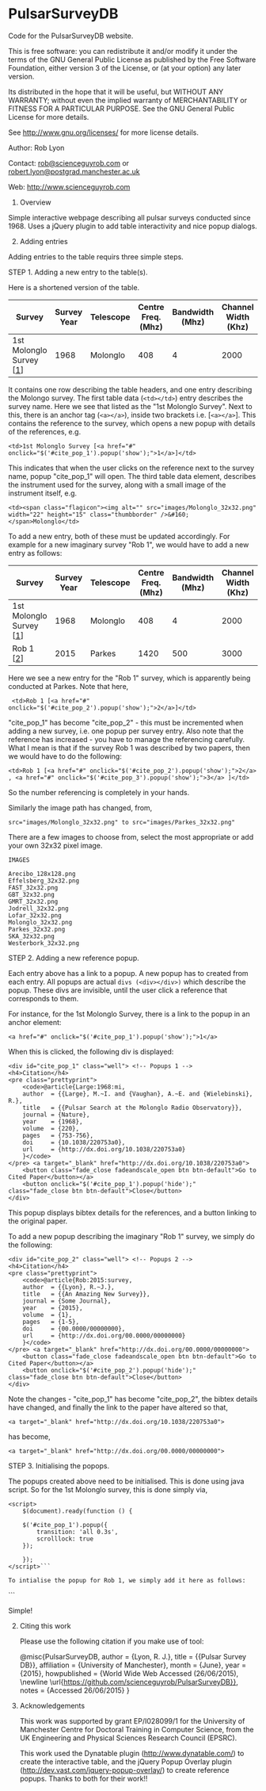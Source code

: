 # PulsarSurveyDB
Code for the PulsarSurveyDB website.

This is free software: you can redistribute it and/or modify
it under the terms of the GNU General Public License as published by
the Free Software Foundation, either version 3 of the License, or
(at your option) any later version.

Its distributed in the hope that it will be useful,
but WITHOUT ANY WARRANTY; without even the implied warranty of
MERCHANTABILITY or FITNESS FOR A PARTICULAR PURPOSE.  See the
GNU General Public License for more details.

See <http://www.gnu.org/licenses/> for more license details.

Author:       Rob Lyon
 
Contact:    rob@scienceguyrob.com or robert.lyon@postgrad.manchester.ac.uk

Web:        http://www.scienceguyrob.com

1.	Overview

Simple interactive webpage describing all pulsar surveys conducted since 1968. Uses a jQuery
plugin to add table interactivity and nice popup dialogs.

2. Adding entries
	
Adding entries to the table requirs three simple steps.
    
STEP 1. Adding a new entry to the table(s).
    
Here is a shortened version of the table.

<table id="spec_table" class="table table-bordered">
    <thead>
        <tr>
            <th>Survey</th>
            <th>Survey Year</th>
            <th>Telescope</th>
            <th>Centre Freq. (Mhz)</th>
            <th>Bandwidth (Mhz)</th>
            <th>Channel Width (Khz)</th>
            <th>Channels</th>
            <th>Sampling (&mu; sec)</th>
            <th>Integration time (secs)</th>
            <th>Beams</th>
            <th>Pointings</th>
            <th>Region</th>
            <th>Region Sq. Deg.</th>
        </tr>
    </thead>
        <tr>
            <td>1st Molonglo Survey [<a href="#" onclick="$('#cite_pop_1').popup('show');">1</a>]</td>
            <td>1968</td>
            <td>Molonglo</td>
            <td>408</td>
            <td>4</td>
            <td>2000</td>
            <td>2</td>
            <td>5000</td>
            <td>15</td>
            <td>1</td>
            <td>?</td>
            <td>|b| &lt; 10&deg;, |b| &gt; 10&deg;</td>
            <td>22980</td>
        </tr>
    </table>

It contains one row describing the table headers, and one entry describing the Molongo survey. The
first table data (```<td></td>```) entry describes the survey name. Here we see that listed as the "1st
Molonglo Survey". Next to this, there is an anchor tag (```<a></a>```), inside two brackets i.e. [```<a></a>```].
This contains the reference to the survey, which opens a new popup with details of the references, e.g.

```<td>1st Molonglo Survey [<a href="#" onclick="$('#cite_pop_1').popup('show');">1</a>]</td>```

This indicates that when the user clicks on the reference next to the survey name, popup "cite_pop_1"
will open. The third table data element, describes the instrument used for the survey, along with a small
image of the instrument itself, e.g.

```<td><span class="flagicon"><img alt="" src="images/Molonglo_32x32.png" width="22" height="15" class="thumbborder" />&#160;</span>Molonglo</td>```

To add a new entry, both of these must be updated accordingly. For example for a new imaginary survey "Rob 1", we
would have to add a new entry as follows:

<table id="spec_table" class="table table-bordered">
    <thead>
        <tr>
            <th>Survey</th>
            <th>Survey Year</th>
            <th>Telescope</th>
            <th>Centre Freq. (Mhz)</th>
            <th>Bandwidth (Mhz)</th>
            <th>Channel Width (Khz)</th>
            <th>Channels</th>
            <th>Sampling (&mu; sec)</th>
            <th>Integration time (secs)</th>
            <th>Beams</th>
            <th>Pointings</th>
            <th>Region</th>
            <th>Region Sq. Deg.</th>
        </tr>
    </thead>
        <tr>
            <td>1st Molonglo Survey [<a href="#" onclick="$('#cite_pop_1').popup('show');">1</a>]</td>
            <td>1968</td>
            <td>Molonglo</td>
            <td>408</td>
            <td>4</td>
            <td>2000</td>
            <td>2</td>
            <td>5000</td>
            <td>15</td>
            <td>1</td>
            <td>?</td>
            <td>|b| &lt; 10&deg;, |b| &gt; 10&deg;</td>
            <td>22980</td>
        </tr>
        <tr>
            <td>Rob 1 [<a href="#" onclick="$('#cite_pop_2').popup('show');">2</a>]</td>
            <td>2015</td>
            <td>Parkes</td>
            <td>1420</td>
            <td>500</td>
            <td>3000</td>
            <td>96</td>
            <td>64</td>
            <td>?</td>
            <td>?</td>
            <td>?</td>
            <td>?</td>
            <td>22980</td>
        </tr>
    </table>

Here we see a new entry for the "Rob 1" survey, which is apparently being conducted at Parkes. Note that here,

   ``` <td>Rob 1 [<a href="#" onclick="$('#cite_pop_2').popup('show');">2</a>]</td>```

"cite_pop_1" has become "cite_pop_2" - this must be incremented when adding a new survey, i.e. one popup per survey entry.
Also note that the reference has increased - you have to manage the referencing carefully. What I mean is that if the survey
Rob 1 was described by two papers, then we would have to do the following:

```<td>Rob 1 [<a href="#" onclick="$('#cite_pop_2').popup('show');">2</a> , <a href="#" onclick="$('#cite_pop_3').popup('show');">3</a> ]</td>```

So the number referencing is completely in your hands. 

Similarly the image path has changed, from,

```src="images/Molonglo_32x32.png" to src="images/Parkes_32x32.png"```

There are a few images to choose from, select the most appropriate or add your own 32x32 pixel image.

    IMAGES

    Arecibo_128x128.png
    Effelsberg_32x32.png
    FAST_32x32.png
    GBT_32x32.png
    GMRT_32x32.png
    Jodrell_32x32.png
    Lofar_32x32.png
    Molonglo_32x32.png
    Parkes_32x32.png
    SKA_32x32.png
    Westerbork_32x32.png
        
STEP 2. Adding a new reference popup.
        
Each entry above has a link to a popup. A new popup has to created from each entry. All popups are
actual ```divs (<div></div>)``` which describe the popup. These divs are invisible, until the user click
a reference that corresponds to them.
    
For instance, for the 1st Molonglo Survey, there is a link to the popup in an anchor element:

```<a href="#" onclick="$('#cite_pop_1').popup('show');">1</a>```
    
When this is clicked, the following div is displayed:

```
<div id="cite_pop_1" class="well"> <!-- Popups 1 -->
<h4>Citation</h4>
<pre class="prettyprint">
    <code>@article{Large:1968:mi,
    author  = {{Large}, M.~I. and {Vaughan}, A.~E. and {Wielebinski}, R.},
    title   = {{Pulsar Search at the Molonglo Radio Observatory}},
    journal = {Nature},
    year    = {1968},
    volume  = {220},
    pages   = {753-756},
    doi     = {10.1038/220753a0},
    url     = {http://dx.doi.org/10.1038/220753a0}
    }</code>
</pre> <a target="_blank" href="http://dx.doi.org/10.1038/220753a0">
    <button class="fade_close fadeandscale_open btn btn-default">Go to Cited Paper</button></a>
    <button onclick="$('#cite_pop_1').popup('hide');" class="fade_close btn btn-default">Close</button>
</div>
```
    
This popup displays bibtex details for the references, and a button linking to the original paper.

To add a new popup describing the imaginary "Rob 1" survey, we simply do the following:
    
```
<div id="cite_pop_2" class="well"> <!-- Popups 2 -->
<h4>Citation</h4>
<pre class="prettyprint">
    <code>@article{Rob:2015:survey,
    author  = {{Lyon}, R.~J.},
    title   = {{An Amazing New Survey}},
    journal = {Some Journal},
    year    = {2015},
    volume  = {1},
    pages   = {1-5},
    doi     = {00.0000/00000000},
    url     = {http://dx.doi.org/00.0000/00000000}
    }</code>
</pre> <a target="_blank" href="http://dx.doi.org/00.0000/00000000">
    <button class="fade_close fadeandscale_open btn btn-default">Go to Cited Paper</button></a>
    <button onclick="$('#cite_pop_2').popup('hide');" class="fade_close btn btn-default">Close</button>
</div>
```
    
Note the changes - "cite_pop_1" has become "cite_pop_2", the bibtex details have changed, and finally the link
to the paper have altered so that,

```<a target="_blank" href="http://dx.doi.org/10.1038/220753a0">```

has become,

```<a target="_blank" href="http://dx.doi.org/00.0000/00000000">```

STEP 3. Initialising the popops.

The popups created above need to be initialised. This is done using java script. So for the 1st Molonglo survey,
this is done simply via, 

```
<script>
    $(document).ready(function () {

    $('#cite_pop_1').popup({
        transition: 'all 0.3s',
        scrolllock: true
    });

    });
</script>```

To intialise the popup for Rob 1, we simply add it here as follows:

```
<script>
    $(document).ready(function () {

    $('#cite_pop_1').popup({
        transition: 'all 0.3s',
        scrolllock: true
    });
    $('#cite_pop_2').popup({
        transition: 'all 0.3s',
        scrolllock: true
    });

    });
</script>```

Simple!
        
2. Citing this work

	Please use the following citation if you make use of tool:
	
	@misc{PulsarSurveyDB,
	author = {Lyon, R. J.},
	title  = {{Pulsar Survey DB}},
	affiliation = {University of Manchester},
	month  = {June},
	year   = {2015},
	howpublished = {World Wide Web Accessed (26/06/2015), \newline \url{https://github.com/scienceguyrob/PulsarSurveyDB}},
	notes  = {Accessed 26/06/2015}
	}
	
3. Acknowledgements

	This work was supported by grant EP/I028099/1 for the University of Manchester Centre for
	Doctoral Training in Computer Science, from the UK Engineering and Physical Sciences Research
	Council (EPSRC).

	This work used the Dynatable plugin (http://www.dynatable.com/) to create the interactive table,
    and the jQuery Popup Overlay plugin (http://dev.vast.com/jquery-popup-overlay/) to create reference
    popups. Thanks to both for their work!!